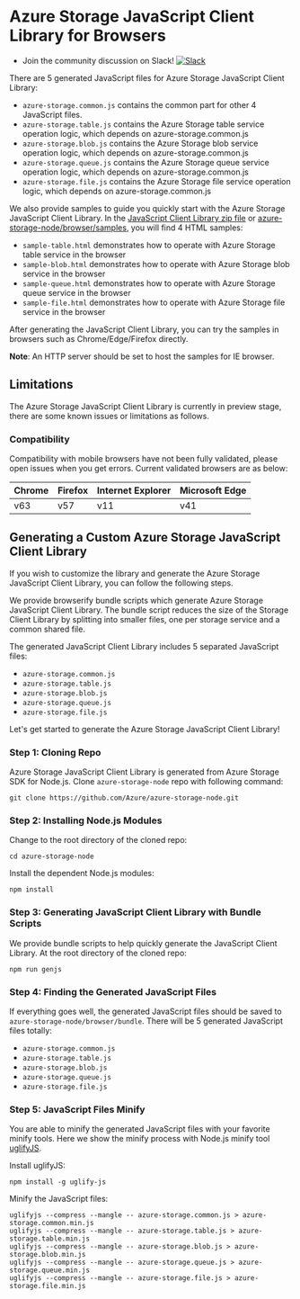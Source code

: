 # Azure Storage JavaScript Client Library for Browsers

* Join the community discussion on Slack! [![Slack](https://azurestorageslack.azurewebsites.net/badge.svg)]( https://azurestorageslack.azurewebsites.net) 

There are 5 generated JavaScript files for Azure Storage JavaScript Client Library:
- `azure-storage.common.js` contains the common part for other 4 JavaScript files.
- `azure-storage.table.js` contains the Azure Storage table service operation logic, which depends on azure-storage.common.js
- `azure-storage.blob.js` contains the Azure Storage blob service operation logic, which depends on azure-storage.common.js
- `azure-storage.queue.js` contains the Azure Storage queue service operation logic, which depends on azure-storage.common.js
- `azure-storage.file.js` contains the Azure Storage file service operation logic, which depends on azure-storage.common.js

We also provide samples to guide you quickly start with the Azure Storage JavaScript Client Library. In the [JavaScript Client Library zip file](https://aka.ms/downloadazurestoragejs) or [azure-storage-node/browser/samples](samples), you will find 4 HTML samples:
- `sample-table.html` demonstrates how to operate with Azure Storage table service in the browser
- `sample-blob.html` demonstrates how to operate with Azure Storage blob service in the browser
- `sample-queue.html` demonstrates how to operate with Azure Storage queue service in the browser
- `sample-file.html` demonstrates how to operate with Azure Storage file service in the browser

After generating the JavaScript Client Library, you can try the samples in browsers such as Chrome/Edge/Firefox directly.

**Note**: An HTTP server should be set to host the samples for IE browser.

## Limitations

The Azure Storage JavaScript Client Library is currently in preview stage, there are some known issues or limitations as follows.

### Compatibility

Compatibility with mobile browsers have not been fully validated, please open issues when you get errors. Current validated browsers are as below:

| Chrome     | Firefox  | Internet Explorer  | Microsoft Edge  |
|------------|----------|--------------------|-----------------|
| v63        | v57      | v11                | v41             |

## Generating a Custom Azure Storage JavaScript Client Library

If you wish to customize the library and generate the Azure Storage JavaScript Client Library, you can follow the following steps.

We provide browserify bundle scripts which generate Azure Storage JavaScript Client Library. The bundle script reduces the size of the Storage Client Library by splitting into smaller files, one per storage service and a common shared file. 

The generated JavaScript Client Library includes 5 separated JavaScript files:
- `azure-storage.common.js`
- `azure-storage.table.js`
- `azure-storage.blob.js`
- `azure-storage.queue.js`
- `azure-storage.file.js`

Let's get started to generate the Azure Storage JavaScript Client Library!

### Step 1: Cloning Repo

Azure Storage JavaScript Client Library is generated from Azure Storage SDK for Node.js. Clone `azure-storage-node` repo with following command:

```Batchfile
git clone https://github.com/Azure/azure-storage-node.git
```

### Step 2: Installing Node.js Modules

Change to the root directory of the cloned repo:

```Batchfile
cd azure-storage-node
```

Install the dependent Node.js modules:

```Batchfile
npm install
```

### Step 3: Generating JavaScript Client Library with Bundle Scripts

We provide bundle scripts to help quickly generate the JavaScript Client Library. At the root directory of the cloned repo:

```Batchfile
npm run genjs
```

### Step 4: Finding the Generated JavaScript Files

If everything goes well, the generated JavaScript files should be saved to `azure-storage-node/browser/bundle`. There will be 5 generated JavaScript files totally:
- `azure-storage.common.js`
- `azure-storage.table.js`
- `azure-storage.blob.js`
- `azure-storage.queue.js`
- `azure-storage.file.js`

### Step 5: JavaScript Files Minify

You are able to minify the generated JavaScript files with your favorite minify tools. Here we show the minify process with Node.js minify tool [uglifyJS](https://github.com/mishoo/UglifyJS2).

Install uglifyJS:

```Batchfile
npm install -g uglify-js
``` 

Minify the JavaScript files:

```Batchfile
uglifyjs --compress --mangle -- azure-storage.common.js > azure-storage.common.min.js
uglifyjs --compress --mangle -- azure-storage.table.js > azure-storage.table.min.js
uglifyjs --compress --mangle -- azure-storage.blob.js > azure-storage.blob.min.js
uglifyjs --compress --mangle -- azure-storage.queue.js > azure-storage.queue.min.js
uglifyjs --compress --mangle -- azure-storage.file.js > azure-storage.file.min.js
```